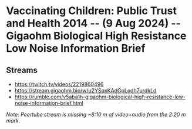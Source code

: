 # Vaccinating Children: Public Trust and Health 2014 -- (9 Aug 2024) -- Gigaohm Biological High Resistance Low Noise Information Brief

## Streams
- https://twitch.tv/videos/2219860496
- https://stream.gigaohm.bio/w/u2YSqxKAdGpLodh7urdkLd
- https://rumble.com/v5aba1h-gigaohm-biological-high-resistance-low-noise-information-brief.html

_Note: Peertube stream is missing ~8:10 m of video+audio from the 2:20 m mark._

